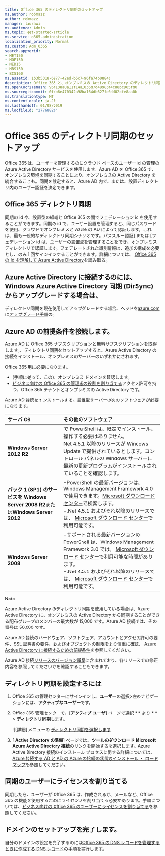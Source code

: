 ```yaml
---
title: Office 365 のディレクトリ同期のセットアップ
ms.author: robmazz
author: robmazz
manager: laurawi
ms.audience: Admin
ms.topic: get-started-article
ms.service: o365-administration
localization_priority: Normal
ms.custom: Adm_O365
search.appverid:
- MET150
- MOE150
- MED15
- MBS150
- BCS160
ms.assetid: 1b3b5318-6977-42ed-b5c7-96fa74b08846
description: Office 365 と、オンプレミスの Active Directory のディレクトリ同期をセットアップする方法について説明します。
ms.openlocfilehash: 95f138a0a11f14a1036d7d48983f4c88bc965fd0
ms.sourcegitcommit: 0fdb6e470342a98ba164db627fe3dd02cfe8aa0b
ms.translationtype: MT
ms.contentlocale: ja-JP
ms.lasthandoff: 01/08/2019
ms.locfileid: "27768826"
---
```

# <a name="set-up-directory-synchronization-for-office-365"></a>Office 365 のディレクトリ同期のセットアップ
Office 365 は、ユーザーを管理するのにクラウド ベースのユーザー id の管理の Azure Active Directory サービスを使用します。Azure AD を Office 365 で、オンプレミス環境を同期することにより、オンプレミスの Active Directory を統合することも。同期を設定すると、Azure AD 内で、または、設置ディレクトリ内のユーザー認証を決定できます。
  
## <a name="office-365-directory-synchronization"></a>Office 365 ディレクトリ同期
同期の id や、設置型の組織と Office 365 の間でフェデレーション id を使用することができます。同期の id で、ユーザー設置を管理すると、同じパスワードを使用、クラウドでオンプレミスと Azure の AD によって認証します。これは、最も一般的なディレクトリ同期シナリオです。パススルー認証] または [フェデレーション id は、ユーザーの設置型を管理することをでき、オンプレミス ディレクトリで認証します。フェデレートされた識別情報は、追加の構成を必要とし、のみ 1 回サインインすることができます。詳細については、 [Office 365 の Id を理解して Azure Active Directory](about-office-365-identity.md)を読み取る。
  
## <a name="want-to-upgrade-from-windows-azure-active-directory-sync-dirsync-to-azure-active-directory-connect"></a>Azure Active Directory に接続するのには、Windows Azure Active Directory 同期 (DirSync) からアップグレードする場合は、
ディレクトリ同期を現在使用してアップグレードする場合、ヘッドを[azure.com](https://azure.com)に[アップグレード手順](https://go.microsoft.com/fwlink/p/?LinkId=733240)の。
  
## <a name="prerequisites-for-azure-ad-connect"></a>Azure AD の前提条件を接続します。
Azure AD に Office 365 サブスクリプションと無料サブスクリプションを取得します。、ディレクトリ同期をセットアップすると、Azure Active Directory の接続をインストール、オンプレミスのサーバーのいずれかにされます。
  
Office 365 用に必要になります。
  
- (手順に従って、この)、オンプレミス ドメインを確認します。
- [ビジネス向けの Office 365 の管理者の役割を割り当てる](https://support.office.com/article/EAC4D046-1AFD-4F1A-85FC-8219C79E1504)アクセス許可を持つ、Office 365 テナントとオンプレミスの Active Directory です。 
    
Azure AD 接続をインストールする、設置型サーバーの次のソフトウェアが必要になります。
  
|**サーバ OS**|**その他のソフトウェア**|
|:-----|:-----|
|**Windows Server 2012 R2** | で PowerShell は、既定でインストール、操作する必要はありません。  <br/> Net 4.5.1 以降のリリースが Windows Update で提供されているとします。コントロール パネルの Windows サーバーに最新の更新プログラムがインストールされていることを確認します。 |
|**パック 1 (SP1) のサービスを Windows Server 2008 R2**または**Windows Server 2012** | -PowerShell の最新バージョンは、Windows Management Framework 4.0 で使用できます。[Microsoft ダウンロード センター](https://go.microsoft.com/fwlink/p/?LinkId=717996)で検索します。<br/> -.Net 4.5.1 およびそれ以降のリリースでは、 [Microsoft ダウンロード センター](https://go.microsoft.com/fwlink/p/?LinkId=717996)で利用可能です。 |
|**Windows Server 2008** | -サポートされる最新バージョンの PowerShell は、Windows Management Framework 3.0 では、 [Microsoft ダウンロード センター](https://go.microsoft.com/fwlink/p/?LinkId=717996)で利用可能な時間があります。  <br/> -.Net 4.5.1 およびそれ以降のリリースでは、 [Microsoft ダウンロード センター](https://go.microsoft.com/fwlink/p/?LinkId=717996)で利用可能です。 |
   
> [!NOTE]
> Azure Active Directory のディレクトリ同期を使用している場合は、Azure Active Directory に、オンプレミスの Active Directory から同期することができる配布グループのメンバーの最大数が 15,000 です。Azure AD 接続では、その番号は 50,000 です。 
  
Azure AD 接続のハードウェア、ソフトウェア、アカウントとアクセス許可の要件、SSL 証明書の要件、およびオブジェクトの制限をより慎重に確認、 [Azure Active Directory に接続するための前提条件](https://go.microsoft.com/fwlink/p/?LinkId=716896)を参照してください。
  
Azure AD 接続[リリースのバージョン履歴](https://go.microsoft.com/fwlink/p/?LinkId=733238)に含まれており、各リリースでの修正内容を参照してくださいかを確認することもできます。 

## <a name="to-set-up-directory-synchronization"></a>ディレクトリ同期を設定するには
1. Office 365 の管理センターにサインインし、**ユーザー**の選択\>左のナビゲーションには、**アクティブなユーザー**です。 
2. Office 365 管理センターで、[**アクティブ ユーザ**] ページで選択 * * より * * \> **ディレクトリ同期**します。
    
    ![[詳細] メニューの [ディレクトリ同期を選択します](media/dc6669e5-c01b-471e-9cdf-04f5d44e1c4b.png)
  
3. [ **Active Directory の準備**] ページでは、**ツールのダウンロード Microsoft Azure Active Directory 接続**のリンクを開始するを選択します。Azure Active Directory 接続のインストール プロセスに関する詳細については、 [Azure 接続する AD と AD の Azure の接続の状態のインストール ・ ロードマップ](https://docs.microsoft.com/azure/active-directory/hybrid/how-to-connect-install-roadmap)を参照してください。
    
## <a name="assign-licences-to-synchronized-users"></a>同期のユーザーにライセンスを割り当てる
同期したら、ユーザーが Office 365 は、作成されるが、メールなど、Office 365 の機能を使用するためにライセンスを割り当てる必要があります。手順については、[ビジネス向けの Office 365 のユーザーにライセンスを割り当てる](https://support.office.com/article/997596b5-4173-4627-b915-36abac6786dc)を参照してください。
    
## <a name="finish-setting-up-domains"></a>ドメインのセットアップを完了します。
自分のドメインの設定を完了するのには[Office 365 の DNS レコードを管理するときに作成する DNS レコード](https://support.office.com/article/b0f3fdca-8a80-4e8e-9ef3-61e8a2a9ab23)の手順を実行します。